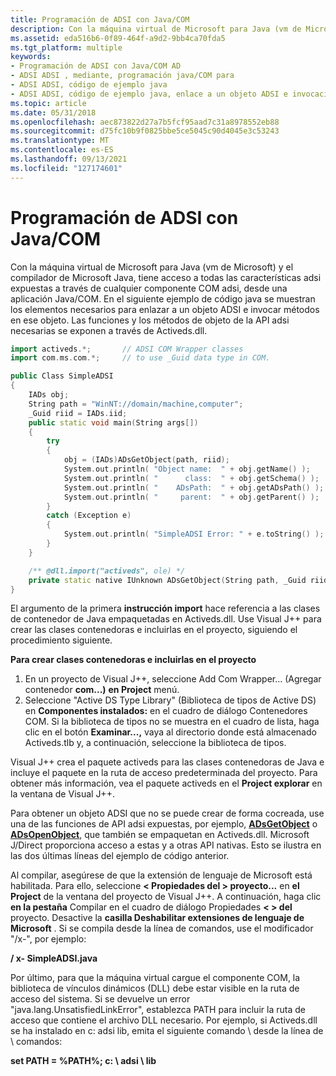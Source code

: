 ```yaml
---
title: Programación de ADSI con Java/COM
description: Con la máquina virtual de Microsoft para Java (vm de Microsoft) y el compilador de Microsoft Java, tiene acceso a todas las características adsi expuestas a través de cualquier componente COM adsi, desde una aplicación Java/COM.
ms.assetid: eda516b6-0f89-464f-a9d2-9bb4ca70fda5
ms.tgt_platform: multiple
keywords:
- Programación de ADSI con Java/COM AD
- ADSI ADSI , mediante, programación java/COM para
- ADSI ADSI, código de ejemplo java
- ADSI ADSI, código de ejemplo java, enlace a un objeto ADSI e invocación de métodos en ese objeto
ms.topic: article
ms.date: 05/31/2018
ms.openlocfilehash: aec873822d27a7b5fcf95aad7c31a8978552eb88
ms.sourcegitcommit: d75fc10b9f0825bbe5ce5045c90d4045e3c53243
ms.translationtype: MT
ms.contentlocale: es-ES
ms.lasthandoff: 09/13/2021
ms.locfileid: "127174601"
---
```

# <a name="programming-adsi-with-javacom"></a>Programación de ADSI con Java/COM

Con la máquina virtual de Microsoft para Java (vm de Microsoft) y el compilador de Microsoft Java, tiene acceso a todas las características adsi expuestas a través de cualquier componente COM adsi, desde una aplicación Java/COM. En el siguiente ejemplo de código java se muestran los elementos necesarios para enlazar a un objeto ADSI e invocar métodos en ese objeto. Las funciones y los métodos de objeto de la API adsi necesarias se exponen a través de Activeds.dll.


```C++
import activeds.*;       // ADSI COM Wrapper classes
import com.ms.com.*;     // to use _Guid data type in COM.

public Class SimpleADSI 
{
    IADs obj;
    String path = "WinNT://domain/machine,computer";
    _Guid riid = IADs.iid;
    public static void main(String args[]) 
    {
        try 
        {
            obj = (IADs)ADsGetObject(path, riid);
            System.out.println( "Object name:  " + obj.getName() );
            System.out.println( "      class:  " + obj.getSchema() );
            System.out.println( "    ADsPath:  " + obj.getADsPath() );
            System.out.println( "     parent:  " + obj.getParent() );
        }
        catch (Exception e) 
        {
            System.out.println( "SimpleADSI Error: " + e.toString() );
        }
    }

    /** @dll.import("activeds", ole) */
    private static native IUnknown ADsGetObject(String path, _Guid riid);
}
```



El argumento de la primera **instrucción import** hace referencia a las clases de contenedor de Java empaquetadas en Activeds.dll. Use Visual J++ para crear las clases contenedoras e incluirlas en el proyecto, siguiendo el procedimiento siguiente.

**Para crear clases contenedoras e incluirlas en el proyecto**

1.  En un proyecto de Visual J++, seleccione Add Com Wrapper... (Agregar contenedor **com...)** **en Project** menú.
2.  Seleccione "Active DS Type Library" (Biblioteca de tipos de Active DS) en **Componentes instalados:** en el cuadro de diálogo Contenedores COM. Si la biblioteca de tipos no se muestra en el cuadro de lista, haga clic en el botón **Examinar...,** vaya al directorio donde está almacenado Activeds.tlb y, a continuación, seleccione la biblioteca de tipos.

Visual J++ crea el paquete activeds para las clases contenedoras de Java e incluye el paquete en la ruta de acceso predeterminada del proyecto. Para obtener más información, vea el paquete activeds en el **Project explorar** en la ventana de Visual J++.

Para obtener un objeto ADSI que no se puede crear de forma cocreada, use una de las funciones de API adsi expuestas, por ejemplo, [**ADsGetObject**](/windows/desktop/api/Adshlp/nf-adshlp-adsgetobject) o [**ADsOpenObject**](/windows/desktop/api/Adshlp/nf-adshlp-adsopenobject), que también se empaquetan en Activeds.dll. Microsoft J/Direct proporciona acceso a estas y a otras API nativas. Esto se ilustra en las dos últimas líneas del ejemplo de código anterior.

Al compilar, asegúrese de que la extensión de lenguaje de Microsoft está habilitada. Para ello, seleccione **&lt; Propiedades del &gt; proyecto...** en **el Project** de la ventana del proyecto de Visual J++. A continuación, haga clic **en la pestaña** Compilar en el cuadro de diálogo Propiedades **&lt; &gt; del** proyecto. Desactive la **casilla Deshabilitar extensiones de lenguaje de Microsoft** . Si se compila desde la línea de comandos, use el modificador "/x-", por ejemplo:

**/ x- SimpleADSI.java**

Por último, para que la máquina virtual cargue el componente COM, la biblioteca de vínculos dinámicos (DLL) debe estar visible en la ruta de acceso del sistema. Si se devuelve un error "java.lang.UnsatisfiedLinkError", establezca PATH para incluir la ruta de acceso que contiene el archivo DLL necesario. Por ejemplo, si Activeds.dll se ha instalado en c: adsi lib, emita el siguiente comando \\ desde la línea de \\ comandos:

**set PATH = %PATH%; c: \\ adsi \\ lib**

 

 




